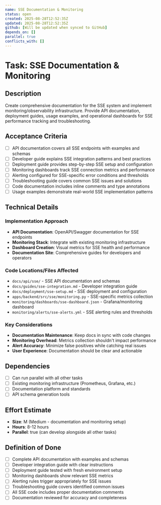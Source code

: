 ```yaml
---
name: SSE Documentation & Monitoring
status: open
created: 2025-08-28T12:52:35Z
updated: 2025-08-28T12:52:35Z
github: [Will be updated when synced to GitHub]
depends_on: []
parallel: true
conflicts_with: []
---
```


# Task: SSE Documentation & Monitoring

## Description

Create comprehensive documentation for the SSE system and implement monitoring/observability infrastructure. Provide API documentation, deployment guides, usage examples, and operational dashboards for SSE performance tracking and troubleshooting.

## Acceptance Criteria

- [ ] API documentation covers all SSE endpoints with examples and schemas
- [ ] Developer guide explains SSE integration patterns and best practices
- [ ] Deployment guide provides step-by-step SSE setup and configuration
- [ ] Monitoring dashboards track SSE connection metrics and performance
- [ ] Alerting configured for SSE-specific error conditions and thresholds
- [ ] Troubleshooting guide covers common SSE issues and solutions
- [ ] Code documentation includes inline comments and type annotations
- [ ] Usage examples demonstrate real-world SSE implementation patterns

## Technical Details

### Implementation Approach
- **API Documentation**: OpenAPI/Swagger documentation for SSE endpoints
- **Monitoring Stack**: Integrate with existing monitoring infrastructure
- **Dashboard Creation**: Visual metrics for SSE health and performance
- **Documentation Site**: Comprehensive guides for developers and operators

### Code Locations/Files Affected
- `docs/api/sse/` - SSE API documentation and schemas
- `docs/guides/sse-integration.md` - Developer integration guide
- `docs/deployment/sse-setup.md` - SSE deployment and configuration
- `apps/backend/src/sse/monitoring.py` - SSE-specific metrics collection
- `monitoring/dashboards/sse-dashboard.json` - Grafana/monitoring dashboard
- `monitoring/alerts/sse-alerts.yml` - SSE alerting rules and thresholds

### Key Considerations
- **Documentation Maintenance**: Keep docs in sync with code changes
- **Monitoring Overhead**: Metrics collection shouldn't impact performance
- **Alert Accuracy**: Minimize false positives while catching real issues
- **User Experience**: Documentation should be clear and actionable

## Dependencies

- [ ] Can run parallel with all other tasks
- [ ] Existing monitoring infrastructure (Prometheus, Grafana, etc.)
- [ ] Documentation platform and standards
- [ ] API schema generation tools

## Effort Estimate

- **Size**: M (Medium - documentation and monitoring setup)
- **Hours**: 8-12 hours
- **Parallel**: true (can develop alongside all other tasks)

## Definition of Done

- [ ] Complete API documentation with examples and schemas
- [ ] Developer integration guide with clear instructions
- [ ] Deployment guide tested with fresh environment setup
- [ ] Monitoring dashboards show relevant SSE metrics
- [ ] Alerting rules trigger appropriately for SSE issues
- [ ] Troubleshooting guide covers identified common issues
- [ ] All SSE code includes proper documentation comments
- [ ] Documentation reviewed for accuracy and completeness